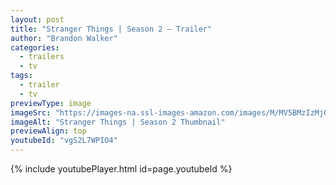 ```yaml
---
layout: post
title: "Stranger Things | Season 2 – Trailer"
author: "Brandon Walker"
categories:
  - trailers
  - tv
tags:
  - trailer
  - tv
previewType: image
imageSrc: "https://images-na.ssl-images-amazon.com/images/M/MV5BMzIzMjQ5NDc3OV5BMl5BanBnXkFtZTgwMjcwNjU0MTI@._V1_.jpg"
imageAlt: "Stranger Things | Season 2 Thumbnail"
previewAlign: top
youtubeId: "vgS2L7WPIO4"
---
```


{% include youtubePlayer.html id=page.youtubeId %}

